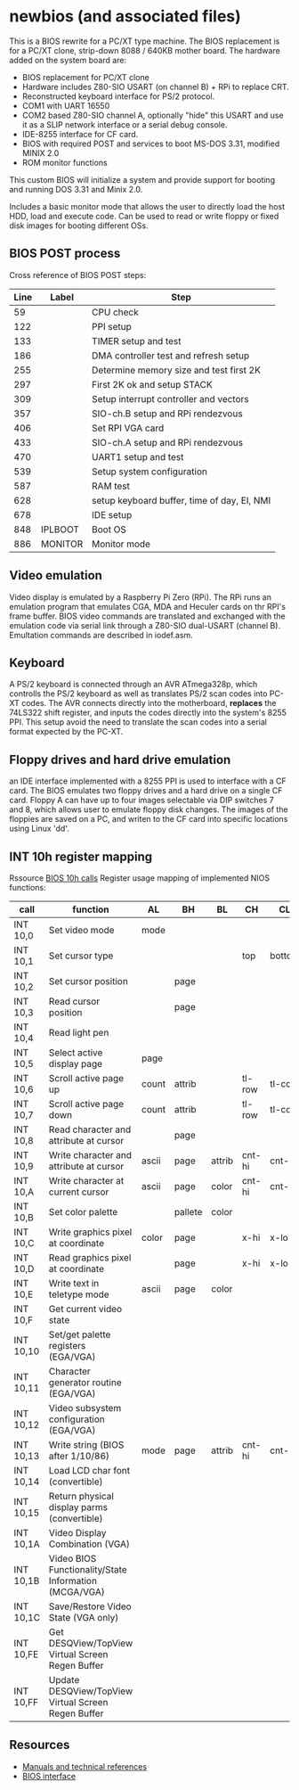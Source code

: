 # newbios (and associated files)
This is a BIOS rewrite for a PC/XT type machine.
The BIOS replacement is for a PC/XT clone, strip-down 8088 / 640KB mother board.
The hardware added on the system board are:
- BIOS replacement for PC/XT clone
- Hardware includes Z80-SIO USART (on channel B) + RPi to replace CRT.
- Reconstructed keyboard interface for PS/2 protocol.
- COM1 with UART 16550
- COM2 based Z80-SIO channel A, optionally "hide" this USART and use it as a SLIP network interface or a serial debug console.
- IDE-8255 interface for CF card.
- BIOS with required POST and services to boot MS-DOS 3.31, modified MINIX 2.0
- ROM monitor functions

This custom BIOS will initialize a system and provide support for booting and running DOS 3.31 and Minix 2.0.
  
Includes a basic monitor mode that allows the user to directly load the host HDD, load and execute code. Can be used to read or write floppy or fixed disk images for booting different OSs.

## BIOS POST process
Cross reference of BIOS POST steps:

| Line |  Label       | Step                                        |
|------|--------------|---------------------------------------------|
| 59   |              | CPU check                                   |
| 122  |              | PPI setup                                   |
| 133  |              | TIMER setup and test                        |
| 186  |              | DMA controller test and refresh setup       |
| 255  |              | Determine memory size and test first 2K     |
| 297  |              | First 2K ok and setup STACK                 |
| 309  |              | Setup interrupt controller and vectors      |
| 357  |              | SIO-ch.B setup and RPi rendezvous           |
| 406  |              | Set RPI VGA card                            |
| 433  |              | SIO-ch.A setup and RPi rendezvous           |
| 470  |              | UART1 setup and test                        |
| 539  |              | Setup system configuration                  |
| 587  |              | RAM test                                    |
| 628  |              | setup keyboard buffer, time of day, EI, NMI |
| 678  |              | IDE setup                                   |
| 848  |  IPLBOOT     | Boot OS                                     |
| 886  |  MONITOR     | Monitor mode                                |

## Video emulation
Video display is emulated by a Raspberry Pi Zero (RPi). The RPi runs an emulation program that emulates CGA, MDA and Heculer cards on thr RPI's frame buffer. BIOS video commands are translated and exchanged with the emulation code via serial link through a Z80-SIO dual-USART (channel B). Emultation commands are described in iodef.asm.

## Keyboard
A PS/2 keyboard is connected through an AVR ATmega328p, which controlls the PS/2 keyboard as well as translates PS/2 scan codes into PC-XT codes. The AVR connects directly into the motherboard, **replaces** the 74LS322 shift register, and inputs the codes directly into the system's 8255 PPI. This setup avoid the need to translate the scan codes into a serial format expected by the PC-XT.

## Floppy drives and hard drive emulation
an IDE interface implemented with a 8255 PPI is used to interface with a CF card. The BIOS emulates two floppy drives and a hard drive on a single CF card. Floppy A can have up to four images selectable via DIP switches 7 and 8, which allows user to emulate floppy disk changes. The images of the floppies are saved on a PC, and writen to the CF card into specific locations using Linux 'dd'.

## INT 10h register mapping
Rssource [BIOS 10h calls](http://stanislavs.org/helppc/int_10.html)
Register usage mapping of implemented NIOS functions:

| call      | function                                              |  AL    | BH     |BL     |CH     |CL     |DH     |DL      |
|-----------|-------------------------------------------------------|--------|--------|-------|-------|-------|-------|--------|
| INT 10,0  | Set video mode                                        |  mode  |        |       |       |       |       |        |
| INT 10,1  | Set cursor type                                       |        |        |       |top    |bottom |       |        |
| INT 10,2  | Set cursor position                                   |        | page   |       |       |       |row    |col     |
| INT 10,3  | Read cursor position                                  |        | page   |       |       |       |       |        |
| INT 10,4  | Read light pen                                        |        |        |       |       |       |       |        |
| INT 10,5  | Select active display page                            |  page  |        |       |       |       |       |        |
| INT 10,6  | Scroll active page up                                 |  count | attrib |       |tl-row |tl-col |br-row |br-col  |
| INT 10,7  | Scroll active page down                               |  count | attrib |       |tl-row |tl-col |br-row |br-col  |
| INT 10,8  | Read character and attribute at cursor                |        | page   |       |       |       |       |        |
| INT 10,9  | Write character and attribute at cursor               |  ascii | page   |attrib |cnt-hi |cnt-lo |       |        |
| INT 10,A  | Write character at current cursor                     |  ascii | page   |color  |cnt-hi |cnt-lo |       |        |
| INT 10,B  | Set color palette                                     |        | pallete|color  |       |       |       |        |
| INT 10,C  | Write graphics pixel at coordinate                    |  color | page   |       |x-hi   |x-lo   |y-hi   |y-lo    |
| INT 10,D  | Read graphics pixel at coordinate                     |        | page   |       |x-hi   |x-lo   |y-hi   |y-lo    |
| INT 10,E  | Write text in teletype mode                           |  ascii | page   |color  |       |       |       |        |
| INT 10,F  | Get current video state                               |        |        |       |       |       |       |        |
| INT 10,10 | Set/get palette registers (EGA/VGA)                   |        |        |       |       |       |       |        |
| INT 10,11 | Character generator routine (EGA/VGA)                 |        |        |       |       |       |       |        |
| INT 10,12 | Video subsystem configuration (EGA/VGA)               |        |        |       |       |       |       |        |
| INT 10,13 | Write string (BIOS after 1/10/86)                     |  mode  | page   |attrib |cnt-hi |cnt-lo |row    |col     |
| INT 10,14 | Load LCD char font (convertible)                      |        |        |       |       |       |       |        |
| INT 10,15 | Return physical display parms (convertible)           |        |        |       |       |       |       |        |
| INT 10,1A | Video Display Combination (VGA)                       |        |        |       |       |       |       |        |
| INT 10,1B | Video BIOS Functionality/State Information (MCGA/VGA) |        |        |       |       |       |       |        |
| INT 10,1C | Save/Restore Video State  (VGA only)                  |        |        |       |       |       |       |        |
| INT 10,FE | Get DESQView/TopView Virtual Screen Regen Buffer      |        |        |       |       |       |       |        |
| INT 10,FF | Update DESQView/TopView Virtual Screen Regen Buffer   |        |        |       |       |       |       |        |

## Resources
- [Manuals and technical references](http://bitsavers.trailing-edge.com/pdf/ibm/pc/)
- [BIOS interface](http://stanislavs.org/helppc/)
